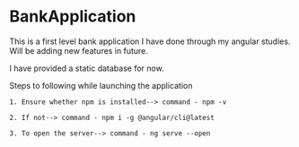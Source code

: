 # BankApplication
This is a first level bank application I have done through my angular studies. Will be adding new features in future.

I have provided a static database for now.


Steps to following while launching the application 

    1. Ensure whether npm is installed--> command - npm -v

    2. If not--> command - npm i -g @angular/cli@latest
    
    3. To open the server--> command - ng serve --open